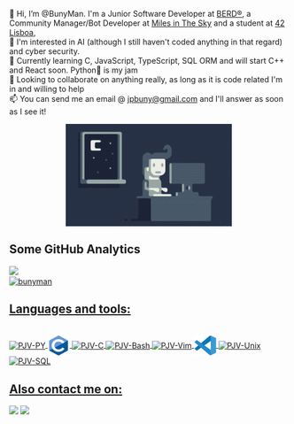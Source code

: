 👋 Hi, I’m @BunyMan. I'm a Junior Software Developer at [BERD®](https://www.berd.eu/home/), a Community Manager/Bot Developer at [Miles in The Sky](https://milesinthesky.education) and a student at [42 Lisboa](https://www.42lisboa.com/),                                                                                                            
👀 I'm interested in AI (although I still haven't coded anything in that regard) and cyber security.                                                 
🌱 Currently learning C, JavaScript, TypeScript, SQL ORM and will start C++ and React soon. Python🐍 is my jam                                                                         
💞️ Looking to collaborate on anything really, as long as it is code related I'm in and willing to help                                                
📫 You can send me an email @ jpbuny@gmail.com and I'll answer as soon as I see it! 
<div align="center">
<img alt="Night Coding" src="https://raw.githubusercontent.com/AVS1508/AVS1508/master/assets/Night-Coding.gif" align="center"/>
</div>
<h2> Some GitHub Analytics </h2>
<div align="left">
  <a href="https://github.com/BunyMan">
  <img height="150em" src="https://github-readme-stats.vercel.app/api/top-langs/?username=BunyMan&layout=compact&langs_count=7&theme=dracula"/>
</div>
<div alig="left">
  <img src="https://komarev.com/ghpvc/?username=bunyman&label=Profile%20views&color=0e75b6&style=flat" alt="bunyman" /> 
</div>
  <h2> Languages and tools: </h2>
<div style="display: inline_block"><br>
  <img align="center" alt="PJV-PY" height="40" width="40" src="https://img.icons8.com/fluency/344/python.png">
  <img align="center" alt="PJV-C" height="37" width="40" src="https://raw.githubusercontent.com/devicons/devicon/master/icons/c/c-original.svg">
  <img align="center" alt="PJV-C" height="37" width="40" src="https://upload.wikimedia.org/wikipedia/commons/3/3b/Javascript_Logo.png">
  <img align="center" alt="PJV-Bash" height="55" width="55" src="https://img.icons8.com/plasticine/100/000000/bash.png"/>
  <img align="center" alt="PJV-Vim" height="37" width="40" src="https://upload.wikimedia.org/wikipedia/commons/9/9f/Vimlogo.svg" />
  <img align="center" alt="PJV-VS " height="37" width="40" src="https://raw.githubusercontent.com/devicons/devicon/master/icons/vscode/vscode-original.svg">
  <img align="center" alt="PJV-Unix" height="40" width="40" src="https://img.icons8.com/color/344/unix.png">
  <img align="center" alt="PJV-SQL" height="45" width="100" src="https://upload.wikimedia.org/wikipedia/commons/8/87/Sql_data_base_with_logo.png">
  
  <h2>  Also contact me on: </h2>
<div> 
  <a href= "https://twitter.com/buggs_the_buny""_blank"><img src="https://img.shields.io/badge/-Twitter-%230077B5?style=for-the-badge&logo=twitter&logoColor=white" target="_blank"></a> 
  <a href="https://instagram.com/buggs__buny" target="_blank"><img src="https://img.shields.io/badge/-Instagram-%23E4405F?style=for-the-badge&logo=instagram&logoColor=white" target="_blank"></a>
<!---
BunyMan/BunyMan is a ✨ special ✨ repository because its `README.md` (this file) appears on your GitHub profile.
You can click the Preview link to take a look at your changes.
--->
